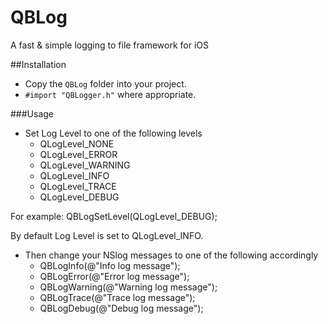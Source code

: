 QBLog
===============

A fast &amp; simple logging to file framework for iOS

##Installation

- Copy the `QBLog` folder into your project.
- `#import "QBLogger.h"` where appropriate. 

###Usage

* Set Log Level to one of the following levels
  * QLogLevel_NONE
  * QLogLevel_ERROR
  * QLogLevel_WARNING
  * QLogLevel_INFO
  * QLogLevel_TRACE
  * QLogLevel_DEBUG
 
For example:
  QBLogSetLevel(QLogLevel_DEBUG);
  
By default Log Level is set to QLogLevel_INFO.

* Then change your NSlog messages to one of the following accordingly
  * QBLogInfo(@"Info log message");
  * QBLogError(@"Error log message");
  * QBLogWarning(@"Warning log message");
  * QBLogTrace(@"Trace log message");
  * QBLogDebug(@"Debug log message");
  


